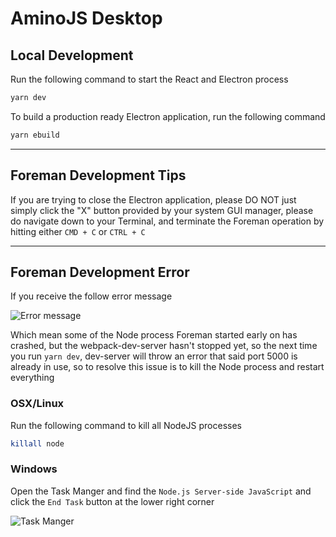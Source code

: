 # AminoJS Desktop

## Local Development
Run the following command to start the React and Electron process
```bash
yarn dev
```

To build a production ready Electron application, run the following command
```bash
yarn ebuild
```

---

## Foreman Development Tips

If you are trying to close the Electron application, please DO NOT just simply click the "X" button provided by your system GUI manager, please do navigate down to your Terminal, and terminate the Foreman operation by hitting either `CMD + C` or `CTRL + C`

---

## Foreman Development Error
If you receive the follow error message

![Error message](https://i.imgur.com/r6FOg6u.png)

Which mean some of the Node process Foreman started early on has crashed, but the webpack-dev-server hasn't stopped yet, so the next time you run `yarn dev`, dev-server will throw an error that said port 5000 is already in use, so to resolve this issue is to kill the Node process and restart everything

### OSX/Linux
Run the following command to kill all NodeJS processes
```bash
killall node
```

### Windows
Open the Task Manger and find the `Node.js Server-side JavaScript` and click the `End Task` button at the lower right corner

![Task Manger](https://i.imgur.com/857F9qk.png)